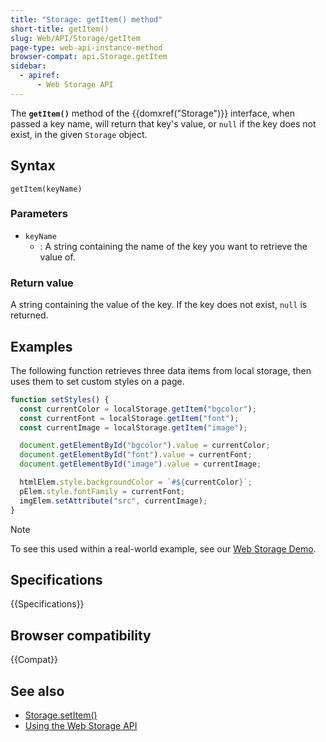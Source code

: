 ```yaml
---
title: "Storage: getItem() method"
short-title: getItem()
slug: Web/API/Storage/getItem
page-type: web-api-instance-method
browser-compat: api.Storage.getItem
sidebar:
  - apiref:
      - Web Storage API
---
```


The **`getItem()`** method of the {{domxref("Storage")}}
interface, when passed a key name, will return that key's value, or `null` if
the key does not exist, in the given `Storage` object.

## Syntax

```js-nolint
getItem(keyName)
```

### Parameters

- `keyName`
  - : A string containing the name of the key you want to retrieve the
    value of.

### Return value

A string containing the value of the key. If the key does not exist,
`null` is returned.

## Examples

The following function retrieves three data items from local storage, then uses them to
set custom styles on a page.

```js
function setStyles() {
  const currentColor = localStorage.getItem("bgcolor");
  const currentFont = localStorage.getItem("font");
  const currentImage = localStorage.getItem("image");

  document.getElementById("bgcolor").value = currentColor;
  document.getElementById("font").value = currentFont;
  document.getElementById("image").value = currentImage;

  htmlElem.style.backgroundColor = `#${currentColor}`;
  pElem.style.fontFamily = currentFont;
  imgElem.setAttribute("src", currentImage);
}
```

> [!NOTE]
> To see this used within a real-world example, see our [Web Storage Demo](https://mdn.github.io/dom-examples/web-storage/).

## Specifications

{{Specifications}}

## Browser compatibility

{{Compat}}

## See also

- [Storage.setItem()](/en-US/docs/Web/API/Storage/setItem)
- [Using the Web Storage API](/en-US/docs/Web/API/Web_Storage_API/Using_the_Web_Storage_API)
